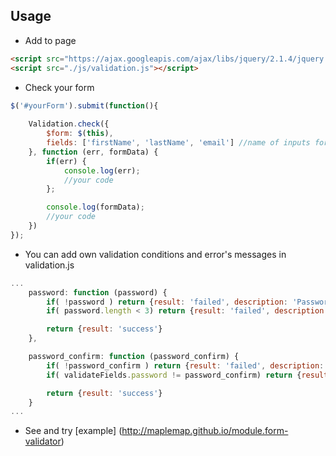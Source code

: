 ## Usage

- Add to page
```html
<script src="https://ajax.googleapis.com/ajax/libs/jquery/2.1.4/jquery.min.js"></script>
<script src="./js/validation.js"></script>
```

- Check your form
```javascript
$('#yourForm').submit(function(){
    
    Validation.check({
        $form: $(this),
        fields: ['firstName', 'lastName', 'email'] //name of inputs for validating
    }, function (err, formData) {
        if(err) {
            console.log(err);
            //your code
        };

        console.log(formData);
        //your code
    })
});
```
- You can add own validation conditions and error's messages in validation.js
```javascript
...
    password: function (password) {
        if( !password ) return {result: 'failed', description: 'Password can not be empty'};
        if( password.length < 3) return {result: 'failed', description: 'Password should be equal to or greater than 3 characters'};

        return {result: 'success'}
    },

    password_confirm: function (password_confirm) {
        if( !password_confirm ) return {result: 'failed', description: 'Password Confirm can not be empty'};
        if( validateFields.password != password_confirm) return {result: 'failed', description: 'Password Confirm and Password are not equal'};

        return {result: 'success'}
    }
...
```
- See and try [example] (http://maplemap.github.io/module.form-validator)
